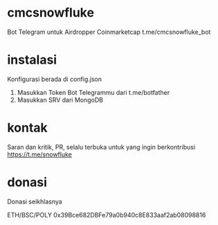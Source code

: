 # cmcsnowfluke
Bot Telegram untuk Airdropper Coinmarketcap t.me/cmcsnowfluke_bot

# instalasi

Konfigurasi berada di config.json
1. Masukkan Token Bot Telegrammu dari t.me/botfather
2. Masukkan SRV dari MongoDB 

# kontak

Saran dan kritik, PR, selalu terbuka untuk yang ingin berkontribusi\
https://t.me/snowfluke

# donasi

Donasi seikhlasnya

ETH/BSC/POLY
0x39Bce682DBFe79a0b940c8E833aaf2ab08098816
